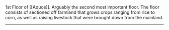 1st Floor of [[Aquos]].
Arguably the second most important floor. The floor consists of sectioned off farmland that grows crops ranging from rice to corn, as well as raising livestock that were brought down from the mainland.

---